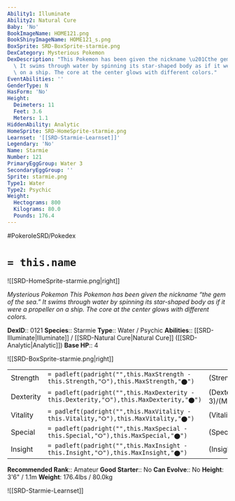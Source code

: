 ```yaml
---
Ability1: Illuminate
Ability2: Natural Cure
Baby: 'No'
BookImageName: HOME121.png
BookShinyImageName: HOME121_s.png
BoxSprite: SRD-BoxSprite-starmie.png
DexCategory: Mysterious Pokemon
DexDescription: "This Pokemon has been given the nickname \u201Cthe gem of the sea.\u201D\
  \ It swims through water by spinning its star-shaped body as if it were a propeller\
  \ on a ship. The core at the center glows with different colors."
EventAbilities: ''
GenderType: N
HasForm: 'No'
Height:
  Deimeters: 11
  Feet: 3.6
  Meters: 1.1
HiddenAbility: Analytic
HomeSprite: SRD-HomeSprite-starmie.png
Learnset: '[[SRD-Starmie-Learnset]]'
Legendary: 'No'
Name: Starmie
Number: 121
PrimaryEggGroup: Water 3
SecondaryEggGroup: ''
Sprite: starmie.png
Type1: Water
Type2: Psychic
Weight:
  Hectograms: 800
  Kilograms: 80.0
  Pounds: 176.4
---
```


#PokeroleSRD/Pokedex

# `= this.name`

![[SRD-HomeSprite-starmie.png|right]]

*Mysterious Pokemon*
*This Pokemon has been given the nickname “the gem of the sea.” It swims through water by spinning its star-shaped body as if it were a propeller on a ship. The core at the center glows with different colors.*

**DexID**:: 0121
**Species**:: Starmie
**Type**:: Water / Psychic
**Abilities**:: [[SRD-Illuminate|Illuminate]] / [[SRD-Natural Cure|Natural Cure]] ([[SRD-Analytic|Analytic]])
**Base HP**:: 4

![[SRD-BoxSprite-starmie.png|right]]

|           |                                                                                        |                                          |
| --------- | -------------------------------------------------------------------------------------- | ---------------------------------------- |
| Strength  | `= padleft(padright("",this.MaxStrength - this.Strength,"⭘"),this.MaxStrength,"⬤")`    | (Strength::2)/(MaxStrength::5)   |
| Dexterity | `= padleft(padright("",this.MaxDexterity - this.Dexterity,"⭘"),this.MaxDexterity,"⬤")` | (Dexterity:: 3)/(MaxDexterity::6) |
| Vitality  | `= padleft(padright("",this.MaxVitality - this.Vitality,"⭘"),this.MaxVitality,"⬤")`    | (Vitality::2)/(MaxVitality::5)   |
| Special   | `= padleft(padright("",this.MaxSpecial - this.Special,"⭘"),this.MaxSpecial,"⬤")`       | (Special::3)/(MaxSpecial::6)     |
| Insight   | `= padleft(padright("",this.MaxInsight - this.Insight,"⭘"),this.MaxInsight,"⬤")`       | (Insight::2)/(MaxInsight::5)     |

**Recommended Rank**:: Amateur
**Good Starter**:: No
**Can Evolve**:: No
**Height**: 3'6" / 1.1m
**Weight**: 176.4lbs / 80.0kg

![[SRD-Starmie-Learnset]]